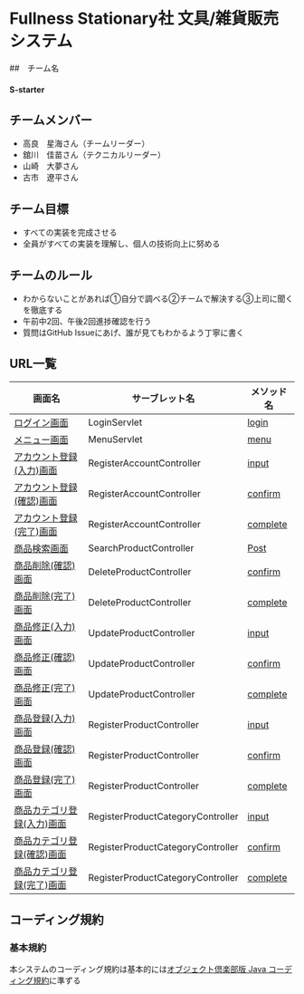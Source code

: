 # Fullness Stationary社 文具/雑貨販売システム

##　チーム名
#### S-starter

## チームメンバー

- 高良　星海さん（チームリーダー）
- 舘川　佳苗さん（テクニカルリーダー）
- 山崎　大夢さん
- 古市　遼平さん

## チーム目標

- すべての実装を完成させる
- 全員がすべての実装を理解し、個人の技術向上に努める

## チームのルール
- わからないことがあれば①自分で調べる②チームで解決する③上司に聞くを徹底する
- 午前中2回、午後2回進捗確認を行う
- 質問はGitHub Issueにあげ、誰が見てもわかるよう丁寧に書く

## URL一覧

画面名|サーブレット名|メソッド名
---|---|---
[ログイン画面](http://localhost:8080/admin/loginemployee)|LoginServlet|[login](resources/templates/login.html)
[メニュー画面](http://localhost:8080/admin/menu)|MenuServlet|[menu](resources/templates/menu.html)
[アカウント登録(入力)画面](http://localhost:8080/admin/registeraccount/input)|RegisterAccountController|[input](resources/templates/registeraccount/input.html)
[アカウント登録(確認)画面](http://localhost:8080/admin/registeraccount/confirm)|RegisterAccountController|[confirm](resources/templates/registeraccount/confirm.html)
[アカウント登録(完了)画面](http://localhost:8080/admin/registeraccount/complete)|RegisterAccountController|[complete](resources/templates/registeraccount/complete.html)
[商品検索画面](http://localhost:8080/admin/product/productlist)|SearchProductController|[Post](resources/templates/product/productlist.html)
[商品削除(確認)画面](http://localhost:8080/admin/deleteproduct/confirm)|DeleteProductController|[confirm](resources/templates/deleteproduct/confirm.html)
[商品削除(完了)画面](http://localhost:8080/admin/deleteproduct/complete)|DeleteProductController|[complete](resources/templates/deleteproduct/complete.html)
[商品修正(入力)画面](http://localhost:8080/admin/updateproduct/input)|UpdateProductController|[input](resources/templates/updateproduct/input.html)
[商品修正(確認)画面](http://localhost:8080/admin/updateproduct/confirm)|UpdateProductController|[confirm](resources/templates/updateproduct/confirm.html)
[商品修正(完了)画面](http://localhost:8080/admin/updateproduct/complete)|UpdateProductController|[complete](resources/templates/updateproduct/complete.html)
[商品登録(入力)画面](http://localhost:8080/admin/registerproduct/input)|RegisterProductController|[input](resources/templates/registerproduct/input.html)
[商品登録(確認)画面](http://localhost:8080/admin/registerproduct/confirm)|RegisterProductController|[confirm](resources/templates/registerproduct/confirm.html)
[商品登録(完了)画面](http://localhost:8080/admin/registerproduct/complete)|RegisterProductController|[complete](resources/templates/registerproduct/complete.html)
[商品カテゴリ登録(入力)画面](http://localhost:8080/admin/registerproductcategory/input)|RegisterProductCategoryController|[input](resources/templates/registerproductcategory/input.html)
[商品カテゴリ登録(確認)画面](http://localhost:8080/admin/registerproductcategory/confirm)|RegisterProductCategoryController|[confirm](resources/templates/registerproductcategory/confirm.html)
[商品カテゴリ登録(完了)画面](http://localhost:8080/admin/registerproductcategory/complete)|RegisterProductCategoryController|[complete](resources/templates/registerproductcategory/complete.html)



## コーディング規約

### 基本規約

本システムのコーディング規約は基本的には[オブジェクト倶楽部版 Java コーディング規約](http://objectclub.jp/community/codingstandard/CodingStd.pdf)に準ずる

